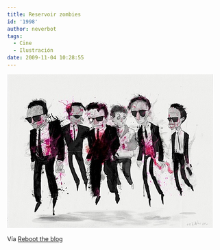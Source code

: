 ```yaml
---
title: Reservoir zombies
id: '1998'
author: neverbot
tags:
  - Cine
  - Ilustración
date: 2009-11-04 10:28:55
---
```


![200911041028.jpg](./reservoir-zombies/200911041028.jpg)  

Vía [Reboot the blog](http://blog.swas.es/post/173305163/reservoir-zombies)